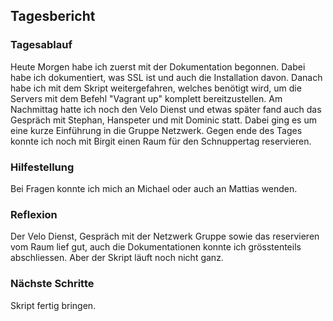 ## Tagesbericht 


### Tagesablauf
Heute Morgen habe ich zuerst mit der Dokumentation begonnen. Dabei habe ich dokumentiert, was SSL ist und auch die Installation davon. Danach habe ich mit dem Skript weitergefahren, welches benötigt wird, um die Servers mit dem Befehl "Vagrant up" komplett bereitzustellen. Am Nachmittag hatte ich noch den Velo Dienst und etwas später fand auch das Gespräch mit Stephan, Hanspeter und mit Dominic statt. Dabei ging es um eine kurze Einführung in die Gruppe Netzwerk. Gegen ende des Tages konnte ich noch mit Birgit einen Raum für den Schnuppertag reservieren.  

### Hilfestellung
Bei Fragen konnte ich mich an Michael oder auch an Mattias wenden.

### Reflexion
Der Velo Dienst, Gespräch mit der Netzwerk Gruppe sowie das reservieren vom Raum lief gut, auch die Dokumentationen konnte ich grösstenteils abschliessen. Aber der Skript läuft noch nicht ganz.

### Nächste Schritte 
Skript fertig bringen.

